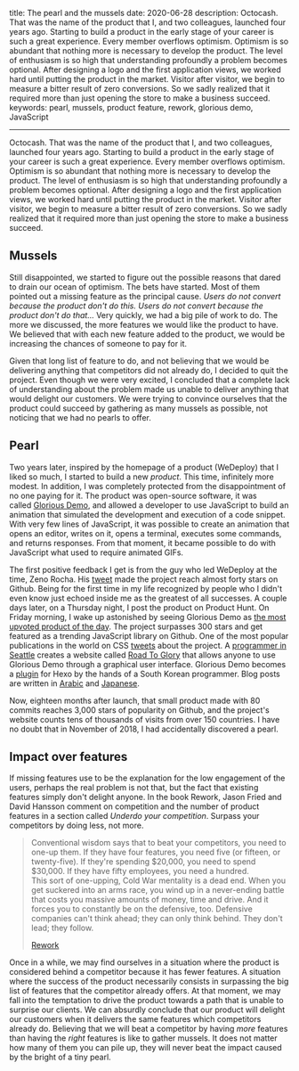 title: The pearl and the mussels
date: 2020-06-28
description: Octocash. That was the name of the product that I, and two colleagues, launched four years ago. Starting to build a product in the early stage of your career is such a great experience. Every member overflows optimism. Optimism is so abundant that nothing more is necessary to develop the product. The level of enthusiasm is so high that understanding profoundly a problem becomes optional. After designing a logo and the first application views, we worked hard until putting the product in the market. Visitor after visitor, we begin to measure a bitter result of zero conversions. So we sadly realized that it required more than just opening the store to make a business succeed.
keywords: pearl, mussels, product feature, rework, glorious demo, JavaScript

---

Octocash. That was the name of the product that I, and two colleagues, launched four years ago. Starting to build a product in the early stage of your career is such a great experience. Every member overflows optimism. Optimism is so abundant that nothing more is necessary to develop the product. The level of enthusiasm is so high that understanding profoundly a problem becomes optional. After designing a logo and the first application views, we worked hard until putting the product in the market. Visitor after visitor, we begin to measure a bitter result of zero conversions. So we sadly realized that it required more than just opening the store to make a business succeed.

## Mussels

Still disappointed, we started to figure out the possible reasons that dared to drain our ocean of optimism. The bets have started. Most of them pointed out a missing feature as the principal cause. *Users do not convert because the product don't do this. Users do not convert because the product don't do that...* Very quickly, we had a big pile of work to do. The more we discussed, the more features we would like the product to have. We believed that with each new feature added to the product, we would be increasing the chances of someone to pay for it.

Given that long list of feature to do, and not believing that we would be delivering anything that competitors did not already do, I decided to quit the project. Even though we were very excited, I concluded that a complete lack of understanding about the problem made us unable to deliver anything that would delight our customers. We were trying to convince ourselves that the product could succeed by gathering as many mussels as possible, not noticing that we had no pearls to offer.

## Pearl

Two years later, inspired by the homepage of a product (WeDeploy) that I liked so much, I started to build a new *product*. This time, infinitely more modest. In addition, I was completely protected from the disappointment of no one paying for it. The product was open-source software, it was called [Glorious Demo](https://glorious.codes/demo), and allowed a developer to use JavaScript to build an animation that simulated the development and execution of a code snippet. With very few lines of JavaScript, it was possible to create an animation that opens an editor, writes on it, opens a terminal, executes some commands, and returns responses. From that moment, it became possible to do with JavaScript what used to require animated GIFs.

The first positive feedback I get is from the guy who led WeDeploy at the time, Zeno Rocha. His [tweet](https://twitter.com/zenorocha/status/1057275408935194625) made the project reach almost forty stars on Github. Being for the first time in my life recognized by people who I didn't even know just echoed inside me as the greatest of all successes. A couple days later, on a Thursday night, I post the product on Product Hunt. On Friday morning, I wake up astonished by seeing Glorious Demo as [the most upvoted product of the day](https://www.producthunt.com/posts/glorious-demo). The project surpasses 300 stars and get featured as a trending JavaScript library on Github. One of the most popular publications in the world on CSS [tweets](https://twitter.com/css/status/1060325303459962882) about the project. A [programmer in Seattle](https://twitter.com/jnthnhw/status/1060209206685564929) creates a website called [Road To Glory](https://roadtoglory.netlify.app/) that allows anyone to use Glorious Demo through a graphical user interface. Glorious Demo becomes a [plugin](https://heowc.dev/2018/11/14/introduction-hexo-tag-gdemo/) for Hexo by the hands of a South Korean programmer. Blog posts are written in [Arabic](https://www.majidonline.com/article/%D9%85%D8%B9%D8%B1%D9%81%DB%8C_%DB%8C%DA%A9_%D8%B1%D8%A7%D9%87_%D8%A2%D8%B3%D8%A7%D9%86_%D9%88_%D8%B2%DB%8C%D8%A8%D8%A7_%D8%A8%D8%B1%D8%A7%DB%8C_%D9%86%D9%85%D8%A7%DB%8C%D8%B4_%DA%A9%D8%AF%D9%87%D8%A7%DB%8C_%D8%A8%D8%B1%D9%86%D8%A7%D9%85%D9%87_%D8%A8%D8%B5%D9%88%D8%B1%D8%AA_%D8%A7%D9%86%DB%8C%D9%85%DB%8C%D8%B4%D9%86.html) and [Japanese](https://paiza.hatenablog.com/entry/2019/01/16/JavaScript%E3%81%A7%E3%82%BD%E3%83%BC%E3%82%B9%E3%82%B3%E3%83%BC%E3%83%89%E3%82%84%E3%82%B3%E3%83%9E%E3%83%B3%E3%83%89%E6%93%8D%E4%BD%9C%E3%82%92%E3%82%A2%E3%83%8B%E3%83%A1%E3%83%BC%E3%82%B7%E3%83%A7).

Now, eighteen months after launch, that small product made with 80 commits reaches 3,000 stars of popularity on Github, and the project's website counts tens of thousands of visits from over 150 countries. I have no doubt that in November of 2018, I had accidentally discovered a pearl.

## Impact over features

If missing features use to be the explanation for the low engagement of the users, perhaps the real problem is not that, but the fact that existing features simply don't delight anyone. In the book Rework, Jason Fried and David Hansson comment on competition and the number of product features in a section called *Underdo your competition*. Surpass your competitors by doing less, not more.

> Conventional wisdom says that to beat your competitors, you need to one-up them. If they have four features, you need five (or fifteen, or twenty-five). If they're spending $20,000, you need to spend $30,000. If they have fifty employees, you need a hundred.\
> This sort of one-upping, Cold War mentality is a dead end. When you get suckered into an arms race, you wind up in a never-ending battle that costs you massive amounts of money, time and drive. And it forces you to constantly be on the defensive, too. Defensive companies can't think ahead; they can only think behind. They don't lead; they follow.
>
> [Rework](https://www.thriftbooks.com/w/rework_david-heinemeier-hansson_jason-fried/246388/#isbn=0307463745&idiq=3992062)

Once in a while, we may find ourselves in a situation where the product is considered behind a competitor because it has fewer features. A situation where the success of the product necessarily consists in surpassing the big list of features that the competitor already offers. At that moment, we may fall into the temptation to drive the product towards a path that is unable to surprise our clients. We can absurdly conclude that our product will delight our customers when it delivers the same features which competitors already do. Believing that we will beat a competitor by having *more* features than having the *right* features is like to gather mussels. It does not matter how many of them you can pile up, they will never beat the impact caused by the bright of a tiny pearl.

